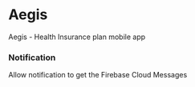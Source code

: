 # Aegis
Aegis - Health Insurance plan mobile app


### Notification
Allow notification to get the Firebase Cloud Messages
